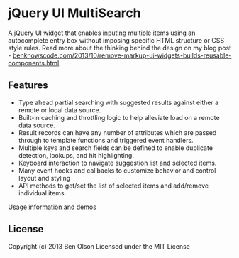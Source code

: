 jQuery UI MultiSearch
======================

A jQuery UI widget that enables inputing multiple items using an autocomplete entry box 
without imposing specific HTML structure or CSS style rules.  Read more about the thinking
behind the design on my blog post - 
[benknowscode.com/2013/10/remove-markup-ui-widgets-builds-reusable-components.html](http://www.benknowscode.com/2013/10/remove-markup-ui-widgets-builds-reusable-components.html)


## Features

- Type ahead partial searching with suggested results against either a remote or local data source.  
- Built-in caching and throttling logic to help alleviate load on a remote data source.
- Result records can have any number of attributes which are passed through to template functions and triggered event handlers.  
- Multiple keys and search fields can be defined to enable duplicate detection, lookups, and hit highlighting.
- Keyboard interaction to navigate suggestion list and selected items.
- Many event hooks and callbacks to customize behavior and control layout and styling
- API methods to get/set the list of selected items and add/remove individual items


[Usage information and demos](http://bseth99.github.io/jquery-ui-multisearch/index.html) 


## License

Copyright (c) 2013 Ben Olson
Licensed under the MIT License

